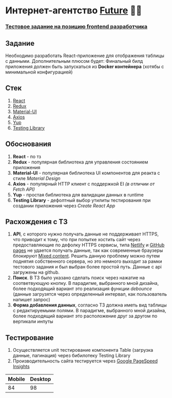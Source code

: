 # Интернет-агентство [Future](https://future-group.ru) ✌🏻

### [Тестовое задание на позицию frontend разработчика](https://kgnx7.github.io/future-test/)

## Задание

Необходимо разработать React-приложение для отображения таблицы с данными. Дополнительным плюсом будет: Финальный билд приложения должен быть запускаться из **Docker контейнера** (хотябы с минимальной конфигурацией)

## Стек

1. [React](https://reactjs.org/)
2. [Redux](https://redux.js.org/)
3. [Material-UI](https://material-ui.com/)
4. [Axios](https://github.com/axios/axios)
5. [Yup](https://github.com/jquense/yup#usage)
6. [Testing Library](https://testing-library.com)

## Обоснования

1.  **React** - по тз
2.  **Redux** - популярная библиотека для управления состоянием приложения
3.  **Material-UI** - популярная библиотека UI компонентов для реакта с стиле _Material Design_
4.  **Axios** - популярный HTTP клиент c поддержкой EI _(в отличии от Fetch API)_
5.  **Yup** - простая библиотека для валидации данных в runtime
6.  **Testing Library** - дефолтный выбор утилиты тестирования при создании приложения через _Create React App_

## Расхождения с ТЗ

1. **API**, с которого нужно получать данные не поддерживает HTTPS, что приводит к тому, что при попытке хостить сайт через предоставляющие по дефолку HTTPS сервисы, типа [Netlify](https://www.netlify.com) и [GitHub pages](https://pages.github.com/) не удается получать данные, так как современные браузеры блокируют [Mixed content](https://developer.mozilla.org/en-US/docs/Web/Security/Mixed_content). Решить данную проблему можно путем поднятия собственного сервера, но это немного выходит за рамки тестового задания и был выбран более простой путь. Данные с api загружены на github.
2. **Поиск**. В ТЗ было указано сделать поиск через нажатие на соответвующую кнопку. В парадигме, выбранного мной дизайна, более подходящий вариант это реализация функции _debounce_ (данные загрузятся через определенный интервал, как пользователь напишет запрос)
3. **Форма добавления данных**, согласно ТЗ должна иметь вид таблицы с редактируемыми полями. В парадигме, выбранного мной дизайна, более подходящий вариант это расположение друг за другом по вертикали инпуты

## Тестирование

1. Осуществляется unit тестирование компонента Table (загрузка данные, пагинация) через бибилотеку Testing Library
2. Производительность сайта тестируется через [Google PageSpeed Insights](https://developers.google.com/speed/pagespeed/insights/)

| Mobile | Desktop |
| ------ | ------- |
| 84     | 98      |
